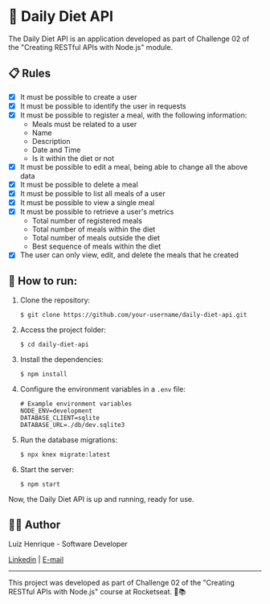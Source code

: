 # 🍏 Daily Diet API 

The Daily Diet API is an application developed as part of Challenge 02 of the "Creating RESTful APIs with Node.js" module.

## 📋 Rules 

- [x] It must be possible to create a user 
- [x] It must be possible to identify the user in requests 
- [x] It must be possible to register a meal, with the following information:
  - Meals must be related to a user 
  - Name 
  - Description 
  - Date and Time 
  - Is it within the diet or not 
- [x] It must be possible to edit a meal, being able to change all the above data 
- [x] It must be possible to delete a meal 
- [x] It must be possible to list all meals of a user 
- [x] It must be possible to view a single meal 
- [x] It must be possible to retrieve a user's metrics 
  - Total number of registered meals 
  - Total number of meals within the diet 
  - Total number of meals outside the diet
  - Best sequence of meals within the diet 
- [x] The user can only view, edit, and delete the meals that he created

## 🚀 How to run:

1. Clone the repository:

   ```shell
   $ git clone https://github.com/your-username/daily-diet-api.git
   ```

2. Access the project folder:

   ```shell
   $ cd daily-diet-api
   ```

3. Install the dependencies:

   ```shell
   $ npm install
   ```

4. Configure the environment variables in a `.env` file:

   ```shell
   # Example environment variables
   NODE_ENV=development
   DATABASE_CLIENT=sqlite
   DATABASE_URL=./db/dev.sqlite3
   ```

5. Run the database migrations:

   ```shell
   $ npx knex migrate:latest
   ```

6. Start the server:

   ```shell
   $ npm start
   ```

Now, the Daily Diet API is up and running, ready for use.

##  👨‍💻 Author

Luiz Henrique - Software Developer

[Linkedin](https://www.linkedin.com/in/luiz-henrique7/) | [E-mail](mailto:7henrique18@gmail.com)

---

This project was developed as part of Challenge 02 of the "Creating RESTful APIs with Node.js" course at Rocketseat. 🚀📚
